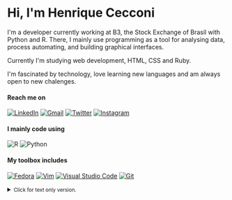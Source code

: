 # Hi, I'm Henrique Cecconi

I'm a developer currently working at B3, the Stock Exchange of Brasil with Python and R.
There, I mainly use programming as a tool for analysing data, process automating, and building graphical interfaces.

Currently I'm studying web development, HTML, CSS and Ruby.

I'm fascinated by technology, love learning new languages and am always open to new chalenges.

#### Reach me on

[![LinkedIn](https://img.shields.io/badge/linkedin-%230077B5.svg?style=for-the-badge&logo=linkedin&logoColor=white)](https://www.linkedin.com/in/hcecconi/)
[![Gmail](https://img.shields.io/badge/-Gmail-%23333?style=for-the-badge&logo=gmail&logoColor=white)](mailto:henrique.cecconi@gmail.com)
[![Twitter](https://img.shields.io/badge/cecconi_henrique-%231DA1F2.svg?style=for-the-badge&logo=Twitter&logoColor=white)](https://twitter.com/CecconiHenrique)
[![Instagram](https://img.shields.io/badge/henrique_cecconi-%23E4405F.svg?style=for-the-badge&logo=Instagram&logoColor=white)](https://www.instagram.com/henrique_cecconi/)

#### I mainly code using

![R](https://img.shields.io/badge/R-3670A0?style=for-the-badge&logo=R&logoColor=white&color=ff4000)
![Python](https://img.shields.io/badge/python-3670A0?style=for-the-badge&logo=python&logoColor=ffdd54) 

#### My toolbox includes

[![Fedora](https://img.shields.io/badge/Fedora-blue?style=for-the-badge&logo=Fedora&logoColor=white)](https://getfedora.org/)
[![Vim](https://img.shields.io/badge/VIM-%2311AB00.svg?style=for-the-badge&logo=vim&logoColor=white)](https://www.vim.org/)
[![Visual Studio Code](https://img.shields.io/badge/VSCode-0078d7.svg?style=for-the-badge&logo=visual-studio-code&logoColor=white)](https://code.visualstudio.com/)
[![Git](https://img.shields.io/badge/git-%23F05033.svg?style=for-the-badge&logo=git&logoColor=white)](https://git-scm.com/)

<details>
  <summary><small>Click for text only version.</small></summary>

Hi, I'm Henrique Cecconi

I'm a developer currently working at B3, the Stock Exchange of Brasil with Python and R.
There, I mainly use programming as a tool for analysing data, process automating, and building graphical interfaces.

Currently I'm studying to transition to backend development with Python,
by making projects using python and web frameworks like FastAPI and Flask.

I'm fascinated by technology, love learning new languages and am always open to new chalenges.

Reach me on

- [linkedin.com/in/hcecconi](linkedin.com/in/hcecconi)
- [henrique.cecconi@gmail.com](henrique.cecconi@gmail.com)
- [twitter.com/CecconiHenrique](twitter.com/CecconiHenrique)
- [instagram.com/henrique_cecconi](instagram.com/henrique_cecconi)

I mainly code using Python, Flask, FAstAPI, R

My toolbox includes Fedora, Vim, VSCode, Git

</details>
